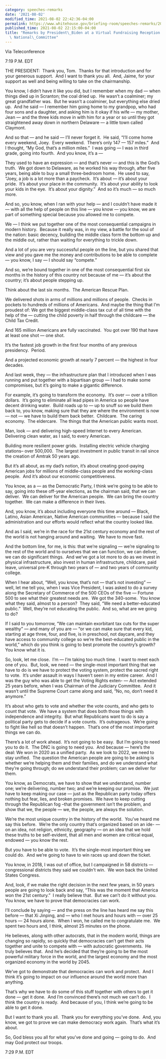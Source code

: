 ```yaml
---
category: speeches-remarks
date: '2021-08-02'
modified_time: 2021-08-02 22:42:36-04:00
permalink: https://www.whitehouse.gov/briefing-room/speeches-remarks/2021/08/02/remarks-by-president-biden-at-a-virtual-fundraising-reception-for-the-democratic-national-committee/
published_time: 2021-08-02 22:15:00-04:00
title: "Remarks by President\_Biden at a Virtual Fundraising Reception for the Democratic\
  \ National\_Committee"
---
```

 
Via Teleconference

7:19 P.M. EDT

THE PRESIDENT:  Thank you, Tom.  Thanks for that introduction and for
your generous support.  And I want to thank you all.  And, Jaime, for
your support as well and being willing to take on the chairmanship. 

You know, I didn’t have it like you did, but I remember when my dad —
when things died up in Scranton; the coal dried up.  He wasn’t a
coalminer; my great grandfather was.  But he wasn’t a coalminer, but
everything else dried up.  And he said — I remember him going home to my
grandpop, who had four sons and a daughter, and asking him is it okay if
his wife — my mother, Jean — and the three kids move in with him for a
year or so until they got straightened away down in northern Delaware —
a little town called Claymont. 

And so that — and he said — I’ll never forget it.  He said, “I’ll come
home every weekend, Joey.  Every weekend.  There’s only 147 — 157
miles.”  And I thought, “My God, that’s a million miles.”  I was going —
I was in third grade, going into fourth.  And you know, it’s a —

They used to have an expression — and that’s never — and this is the
God’s truth.  We got down to Delaware, as he worked his way through,
after five years, being able to buy a small three-bedroom home.  He used
to say, “Joey, a job is a lot more than a paycheck.  It’s about — it’s
about your pride.  It’s about your place in the community.  It’s about
your ability to look your kids in the eye.  It’s about your dignity.” 
And so it’s much — so much more. 

And so, you know, when I ran with your help — and I couldn’t have made
it — with all the help of people on this line — you know — you know, we
are part of something special because you allowed me to compete. 

We — I think we put together one of the most consequential campaigns in
modern history.  Because it really was, in my view, a battle for the
soul of the nation: basic decency, building the middle class form the
bottom up and the middle out, rather than waiting for everything to
trickle down. 

And a lot of you are very successful people on the line, but you shared
that view and you gave me the money and contributions to be able to
complete — you know, I say — I should say “compete.” 

And so, we’re bound together in one of the most consequential first six
months in the history of this country not because of me — it’s about the
country; it’s about people stepping up.

Think about the last six months.  The American Rescue Plan.

We delivered shots in arms of millions and millions of people.  Checks
in pockets to hundreds of millions of Americans.  And maybe the thing
that I’m proudest of: We got the biggest middle-class tax cut of all
time with the help of the — cutting the child poverty in half through
the childcare — the Child Tax Credit.

And 165 million Americans are fully vaccinated.  You got over 190 that
have at least one shot — one shot.

It’s the fastest job growth in the first four months of any previous
presidency.  Period.

And a projected economic growth at nearly 7 percent — the highest in
four decades.

And last week, they — the infrastructure plan that I introduced when I
was running and put together with a bipartisan group — I had to make
some compromises, but it’s going to make a gigantic difference. 

For example, it’s going to transform the economy.  It’s over — over a
trillion dollars.  It’s going to eliminate all lead pipes in America so
people have decent drinking water.  Build roads up to — up to snuff so
we build them back to, you know, making sure that they are where the
environment is now — not — we have to build them back better. 
Childcare.  The caring economy.  The eldercare.  The things that the
American public wants most. 

Man, look — and delivering high-speed Internet to every American. 
Delivering clean water, as I said, to every American.

Building more resilient power grids.  Installing electric vehicle
charging stations– over 500,000.  The largest investment in public
transit in rail since the creation of Amtrak 50 years ago. 

But it’s all about, as my dad’s notion, it’s about creating good-paying
American jobs for millions of middle-class people and the working-class
people.  And it’s about our economic competitiveness. 

You know, as a — as the Democratic Party, I think we’re going to be able
to say, going into these off-year elections, as the chairman said, that
we can deliver.  We can deliver for the American people.  We can bring
the country together.  We can make a difference in their lives. 

And, you know, it’s about including everyone this time around — Black,
Latino, Asian American, Native American communities — because I said the
administration and our efforts would reflect what the country looked
like.

And as I said, we’re in the race for the 21st century economy and the
rest of the world is not hanging around and waiting.  We have to move
fast. 

And the bottom line, for me, is this: that we’re signaling — we’re
signaling to the rest of the world and to ourselves that we can
function, we can deliver, we can do significant things.  And we’ve got a
lot more to do as we invest in physical infrastructure, also invest in
human infrastructure, childcare, paid leave, universal pre-K through two
years of — and two years of community college.

When I hear about, “Well, you know, that’s not — that’s not investing” —
well, let me tell you, when I was Vice President, I was asked to do a
survey along the Secretary of Commerce of the 500 CEOs of the five —
Fortune 500 to see what their greatest needs are.  We got the 340-some. 
You know what they said, almost to a person?  They said, “We need a
better-educated public.”  Well, they’re not educating the public.  And
so, what are we going to do? 

If I said to you tomorrow, “We can maintain exorbitant tax cuts for the
super wealthy” — and many of you are — “or we can make sure that every
kid, starting at age three, four, and five, is in preschool, not
daycare, and they have access to community college so we’re the
best-educated public in the world,” which do you think is going to best
promote the country’s growth? You know what it is.

So, look, let me close.  I’m — I’m taking too much time.  I want to meet
each one of you.  But, look, we need — the single-most important thing
that we have to do is we have to protect the voting system, protect the
sacred right to vote.  It’s under assault in ways I haven’t seen in my
entire career.  And I was the guy who was able to get the Voting Rights
exten- — Act extended 25 years before, when I was Chairman of the
Judiciary Committee.  And it wasn’t until the Supreme Court came along
and said, “No, no, don’t need it anymore.” 

It’s about who gets to vote and whether the vote counts, and who gets to
count that vote.  We have a system that does both those things with
independence and integrity.  But what Republicans want to do is say a
political party gets to decide if a vote counts.  It’s outrageous. 
We’re going to fight like hell so that doesn’t happen.  That’s one of
the most important things we can do. 

There’s a lot of work ahead.  It’s not going to be easy.  But I’m going
to need you to do it.  The DNC is going to need you.  And because —
here’s the deal: We won in 2020 as a unified party.  As we look to 2022,
we need to stay unified.  The question the American people are going to
be asking is whether we’re helping them and their families, and do we
understand what they’re going through; do we understand their problem;
can we deliver for them.

You know, as Democrats, we have to show that we understand, number one;
we’re delivering, number two; and we’re keeping our promise.  We just
have to keep making our case — just as the Republican party today offers
nothing but fear, lies, and broken promises.  We have to keep cutting
through the Republican fog –that the government isn’t the problem, and
show that we, the people — we, the people, are always the solution. 

We’re the most unique country in the history of the world.  You’ve heard
me say this before.  We’re the only country that’s organized based on an
ide- — on an idea, not religion, ethnicity, geography — on an idea that
we hold these truths to be self-evident, that all men and women are
critical equal, endowed — you know the rest.

But you have to be able to vote.  It’s the single-most important thing
we could do.  And we’re going to have to win races up and down the
ticket. 

You know, in 2018, I was out of office, but I campaigned in 58 districts
— congressional districts they said we couldn’t win.  We won back the
United States Congress. 

And, look, if we make the right decision in the next few years, in 50
years people are going to look back and say, “This was the moment that
America won the 21st century.”  I really believe that.  But we can’t do
it without you.  You know, we have to prove that democracies can work.

I’ll conclude by saying — and the press on the line has heard me say
this before — that Xi Jinping, and — who I met hours and hours with —
over 25 hours — 24 hours alone.  When I won, he called me to
congratulate me.  We spent two hours and, I think, almost 25 minutes on
the phone. 

He believes, along with other autocrats, that in the modern world,
things are changing so rapidly, so quickly that democracies can’t get
their acts together and unite to compete with — with autocratic
governments.  He truly believes that.  And he’s decided that they’re
going to be the most powerful military force in the world, and the
largest economy and the most organized economy in the world by 2045. 

We’ve got to demonstrate that democracies can work and protect.  And I
think it’s going to impact on our influence around the world more than
anything. 

That’s why we have to do some of this stuff together with others to get
it done — get it done.  And I’m convinced there’s not much we can’t do. 
I think the country is ready.  And because of you, I think we’re going
to be able to get it done. 

But I want to thank you all.  Thank you for everything you’ve done. 
And, you know, we got to prove we can make democracy work again.  That’s
what it’s about. 

So, God bless you all for what you’ve done and going — going to do.  And
may God protect our troops.

7:29 P.M. EDT
